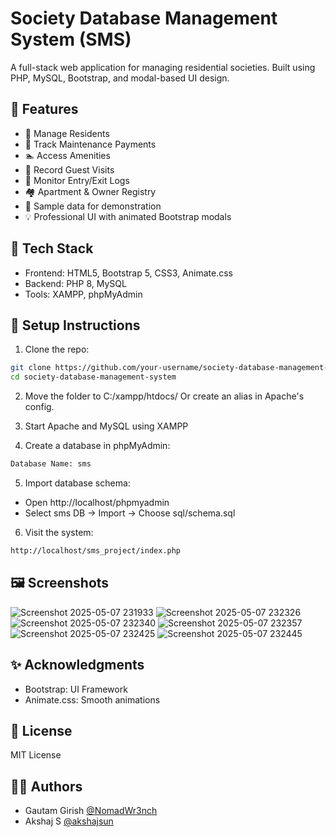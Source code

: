 # Society Database Management System (SMS)

A full-stack web application for managing residential societies. Built using PHP, MySQL, Bootstrap, and modal-based UI design.

## 📌 Features

- 👥 Manage Residents
- 🧾 Track Maintenance Payments
- 🏊 Access Amenities
- 👤 Record Guest Visits
- 🚪 Monitor Entry/Exit Logs
- 🏘️ Apartment & Owner Registry
- 💾 Sample data for demonstration
- 💡 Professional UI with animated Bootstrap modals

## 🚀 Tech Stack

- Frontend: HTML5, Bootstrap 5, CSS3, Animate.css
- Backend: PHP 8, MySQL
- Tools: XAMPP, phpMyAdmin

## 🏁 Setup Instructions

1. Clone the repo:

```bash
git clone https://github.com/your-username/society-database-management-system.git
cd society-database-management-system
```
2. Move the folder to C:/xampp/htdocs/
   Or create an alias in Apache's config.

3. Start Apache and MySQL using XAMPP

4. Create a database in phpMyAdmin:

```bash
Database Name: sms
```
5. Import database schema:

- Open http://localhost/phpmyadmin
- Select sms DB → Import → Choose sql/schema.sql

6. Visit the system:
```bash
http://localhost/sms_project/index.php
```
## 🖼️ Screenshots

![Screenshot 2025-05-07 231933](https://github.com/user-attachments/assets/7dcc32ae-c52e-4eeb-9b2d-aa85944e631b)
![Screenshot 2025-05-07 232326](https://github.com/user-attachments/assets/44cae27f-2015-47d8-95c3-230d3f1a434c)
![Screenshot 2025-05-07 232340](https://github.com/user-attachments/assets/0bd29f71-38dc-455b-9d42-70d337a7c8a6)
![Screenshot 2025-05-07 232357](https://github.com/user-attachments/assets/92a9e2a1-b022-42ef-bd2c-9073a9018402)
![Screenshot 2025-05-07 232425](https://github.com/user-attachments/assets/7b382edf-d30c-4a81-99e1-dd591df989e9)
![Screenshot 2025-05-07 232445](https://github.com/user-attachments/assets/5f821e76-c9b6-4d22-99f1-76a57acadefa)

## ✨ Acknowledgments

- Bootstrap: UI Framework
- Animate.css: Smooth animations

## 📄 License
MIT License 

## 🙋‍♂️ Authors
- Gautam Girish [@NomadWr3nch](https://github.com/NomadWr3nch)
- Akshaj S [@akshajsun](https://github.com/akshajsun)

